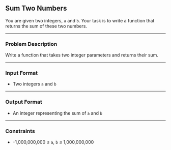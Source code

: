 ## Sum Two Numbers

You are given two integers, `a` and `b`. Your task is to write a function that returns the sum of these two numbers.

---

### Problem Description

Write a function that takes two integer parameters and returns their sum.

---

### Input Format

- Two integers `a` and `b`

---

### Output Format

- An integer representing the sum of `a` and `b`

---

### Constraints

- -1,000,000,000 ≤ `a`, `b` ≤ 1,000,000,000
